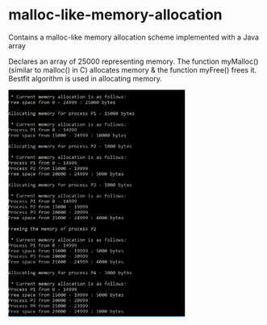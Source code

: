# malloc-like-memory-allocation
Contains a malloc-like memory allocation scheme implemented with a Java array

Declares an array of 25000 representing memory.
The function myMalloc() (similar to malloc() in C) allocates memory & the function myFree() frees it.
Bestfit algorithm is used in allocating memory.

<img src="https://github.com/TharushiJay/malloc-like-memory-allocation/blob/master/screenshot.PNG" width="350">

